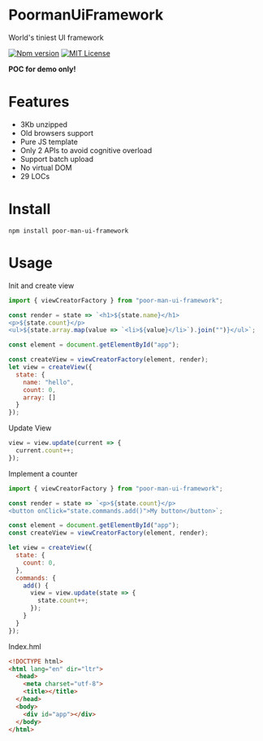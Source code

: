 # PoormanUiFramework
World's tiniest UI framework

[![Npm version](https://img.shields.io/npm/v/poor-man-ui-framework.svg)](https://www.npmjs.com/package/poor-man-ui-framework)
[![MIT License](https://img.shields.io/github/license/David-Desmaisons/PoormanUiFramework.svg)](https://github.com/David-Desmaisons/PoormanUiFramework/blob/master/LICENSE)


**POC for demo only!**

# Features

* 3Kb unzipped
* Old browsers support
* Pure JS template 
* Only 2 APIs to avoid cognitive overload
* Support batch upload
* No virtual DOM
* 29 LOCs

# Install

```
npm install poor-man-ui-framework
```


# Usage

Init and create view
``` javascript
import { viewCreatorFactory } from "poor-man-ui-framework";

const render = state => `<h1>${state.name}</h1>
<p>${state.count}</p>
<ul>${state.array.map(value => `<li>${value}</li>`).join("")}</ul>`;

const element = document.getElementById("app");

const createView = viewCreatorFactory(element, render);
let view = createView({
  state: {
    name: "hello",
    count: 0,
    array: []
  }
});
```


Update View
``` javascript
view = view.update(current => {
  current.count++;
});
```

Implement a counter
``` javascript
import { viewCreatorFactory } from "poor-man-ui-framework";

const render = state => `<p>${state.count}</p>
<button onClick="state.commands.add()">My button</button>`;

const element = document.getElementById("app");
const createView = viewCreatorFactory(element, render);

let view = createView({
  state: {
    count: 0,
  },
  commands: {
    add() {
      view = view.update(state => {
        state.count++;
      });
    }
  }
});
```

Index.hml

``` html
<!DOCTYPE html>
<html lang="en" dir="ltr">
  <head>
    <meta charset="utf-8">
    <title></title>
  </head>
  <body>
    <div id="app"></div>
  </body>
</html>
```




